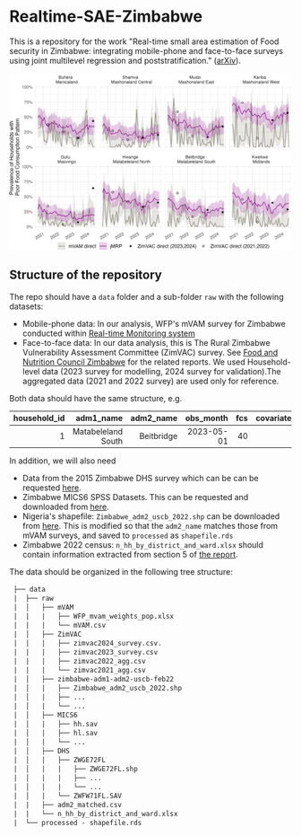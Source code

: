 # Realtime-SAE-Zimbabwe
This is a repository for the work "Real-time small area estimation of Food security in Zimbabwe: integrating mobile-phone and face-to-face surveys using joint multilevel regression and poststratification." ([arXiv](https://arxiv.org/pdf/2505.03517)).

![](fig/time-series-plot.png)

## Structure of the repository
The repo should have a `data` folder and a sub-folder `raw` with the following datasets: 
* Mobile-phone data: In our analysis, WFP's mVAM survey for Zimbabwe conducted within [Real-time Monitoring system](https://executiveboard.wfp.org/document_download/WFP-135070)
* Face-to-face data: In our data analysis, this is The Rural Zimbabwe Vulnerability Assessment Committee (ZimVAC) survey. See [Food and Nutrition Council Zimbabwe](https://www.fnc.org.zw/documents/) for the related reports. We used Household-level data (2023 survey for modelling, 2024 survey for validation).The aggregated data (2021 and 2022 survey) are used only for reference. 

Both data should have the same structure, e.g. 

| household_id | adm1_name| adm2_name | obs_month | fcs | covariate_1 | covariate_2| $\dots$ |
| -----------: | --------:| --------: | -----: | ----------: | ----------:| ------: |------: |
| 1 | Matabeleland South  | Beitbridge | 2023-05-01 |     40     | A | B |

In addition, we will also need
* Data from the 2015 Zimbabwe DHS survey which can be can be requested [here](https://dhsprogram.com/Countries/Country-Main.cfm?ctry_id=48&c=Zimbabwe). 
* Zimbabwe MICS6 SPSS Datasets. This can be requested and downloaded from [here](https://mics.unicef.org/surveys).
* Nigeria's shapefile: `Zimbabwe_adm2_uscb_2022.shp` can be downloaded from [here]( https://www2.census.gov/programs-surveys/international-programs/mapping-files/time-series/zimbabwe-adm1-adm2-uscb-feb22.zip). This is modified so that the `adm2_name` matches those from mVAM surveys, and saved to `processed` as `shapefile.rds`
* Zimbabwe 2022 census: `n_hh_by_district_and_ward.xlsx` should contain information extracted from section 5 of [the report](https://zimbabwe.unfpa.org/en/publications/2022-population-and-housing-census-preliminary-results/). 

The data should be organized in the following tree structure:
```
 ├── data
 |  ├── raw
 |  │   ├── mVAM
 |  |   |   ├── WFP_mvam_weights_pop.xlsx
 |  |   |   └── mVAM.csv                                
 |  │   ├── ZimVAC 
 |  |   |   ├── zimvac2024_survey.csv.
 |  |   |   ├── zimvac2023_survey.csv
 |  |   |   ├── zimvac2022_agg.csv
 |  |   |   └── zimvac2021_agg.csv
 |  │   ├── zimbabwe-adm1-adm2-uscb-feb22
 |  │   |   ├── Zimbabwe_adm2_uscb_2022.shp
 |  │   |   ├── ...
 |  │   |   └── ...
 |  │   ├── MICS6
 |  │   |   ├── hh.sav
 |  │   |   ├── hl.sav
 |  │   |   └── ...
 |  │   ├── DHS
 |  │   |   ├── ZWGE72FL
 |  │   |   |   ├── ZWGE72FL.shp
 |  │   |   |   ├── ...
 |  │   |   |   └── ...
 |  │   |   └── ZWFW71FL.SAV
 |  |   ├── adm2_matched.csv
 |  |   └── n_hh_by_district_and_ward.xlsx
 |  └── processed - shapefile.rds
```


